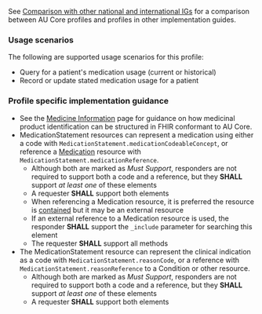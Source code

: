 See [Comparison with other national and international IGs](comparison.html) for a comparison between AU Core profiles and profiles in other implementation guides.

### Usage scenarios

The following are supported usage scenarios for this profile:

- Query for a patient's medication usage (current or historical)
- Record or update stated medication usage for a patient


### Profile specific implementation guidance
  - See the [Medicine Information](medicine-information.html) page for guidance on how medicinal product identification can be structured in FHIR conformant to AU Core.
  - MedicationStatement resources can represent a medication using either a code with `MedicationStatement.medicationCodeableConcept`, or reference a [Medication](http://hl7.org/fhir/R4/medication.html) resource with `MedicationStatement.medicationReference`.
    - Although both are marked as *Must Support*, responders are not required to support both a code and a reference, but they **SHALL** support *at least one* of these elements
    - A requester **SHALL** support both elements
    - When referencing a Medication resource, it is preferred the resource is [contained](http://hl7.org/fhir/R4/references.html#contained) but it may be an external resource
    - If an external reference to a Medication resource is used, the responder **SHALL** support the `_include` parameter for searching this element
    - The requester **SHALL** support all methods
  - The MedicationStatement resource can represent the clinical indication as a code with `MedicationStatement.reasonCode`, or a reference with `MedicationStatement.reasonReference` to a Condition or other resource.
    - Although both are marked as *Must Support*, responders are not required to support both a code and a reference, but they **SHALL** support *at least one* of these elements
    - A requester **SHALL** support both elements 